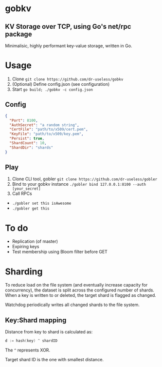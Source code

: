 # gobkv
## KV Storage over TCP, using Go's net/rpc package
Minimalisic, highly performant key-value storage, written in Go.

# Usage
1. Clone `git clone https://github.com/dr-useless/gobkv`
2. (Optional) Define config.json (see configuration)
3. Start `go build; ./gobkv -c config.json`

## Config
```json
{
  "Port": 8100,
  "AuthSecret": "a random string",
  "CertFile": "path/to/x509/cert.pem",
  "KeyFile": "path/to/x509/key.pem",
  "Persist": true,
  "ShardCount": 10,
  "ShardDir": "shards"
}
```

## Play
1. Clone CLI tool, gobler
  `git clone https://github.com/dr-useless/gobler`
2. Bind to your gobkv instance
  `./gobler bind 127.0.0.1:8100 --auth [your_secret]`
3. Call RPCs
  - `./gobler set this isAwesome`
  - `./gobler get this`

# To do
- Replication (of master)
- Expiring keys
- Test membership using Bloom filter before GET

# Sharding
To reduce load on the file system (and eventually increase capacity for concurrency), the dataset is split across the configured number of shards. When a key is written to or deleted, the target shard is flagged as changed.

Watchdog periodically writes all changed shards to the file system.

## Key:Shard mapping
Distance from key to shard is calculated as:
```go
d := hash(key) ^ shardID
```
The `^` represents XOR.

Target shard ID is the one with smallest distance.